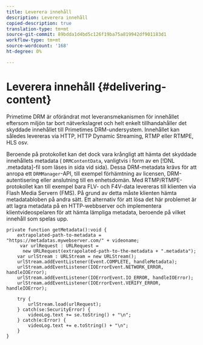 ```yaml
---
title: Leverera innehåll
description: Leverera innehåll
copied-description: true
translation-type: tm+mt
source-git-commit: 89bdda1d4bd5c126f19ba75a819942df901183d1
workflow-type: tm+mt
source-wordcount: '168'
ht-degree: 0%

---
```



# Leverera innehåll {#delivering-content}

Primetime DRM är oförändrat mot leveransmekanismen för innehållet eftersom miljön tar bort nätverkslagret och helt enkelt tillhandahåller det skyddade innehållet till Primetimes DRM-undersystem. Innehållet kan således levereras via HTTP, HTTP Dynamic Streaming, RTMP eller RTMPE, HLS osv.

Beroende på protokollet kan det dock vara krångligt att hämta det skyddade innehållets metadata ( `DRMContentData`, vanligtvis i form av en [!DNL .metadata]-fil som läses in sida vid sida). Dessa DRM-metadata krävs för att anropa ett `DRMManager`-API, till exempel förhämtning av licensen, DRM-autentisering eller anslutning till en enhetsdomän. Med RTMP/RTMPE-protokollet kan till exempel bara FLV- och F4V-data levereras till klienten via Flash Media Servern (FMS). På grund av detta måste klienten hämta metadatabloben på andra sätt. Ett alternativ för att lösa det här problemet är att lagra metadata på en HTTP-webbserver och implementera klientvideospelaren för att hämta lämpliga metadata, beroende på vilket innehåll som spelas upp.

```
private function getMetadata():void { 
    extrapolated-path-to-metadata = "https://metadatas.mywebserver.com/" + videoname; 
     var urlRequest : URLRequest =  
      new URLRequest(extrapolated-path-to-the-metadata + ".metadata");  
    var urlStream : URLStream = new URLStream();  
    urlStream.addEventListener(Event.COMPLETE, handleMetadata);  
    urlStream.addEventListener(IOErrorEvent.NETWORK_ERROR, handleIOError);  
    urlStream.addEventListener(IOErrorEvent.IO_ERROR, handleIOError);  
    urlStream.addEventListener(IOErrorEvent.VERIFY_ERROR, handleIOError);  
 
    try { 
        urlStream.load(urlRequest);  
    } catch(se:SecurityError) { 
        videoLog.text += se.toString() + "\n";  
    } catch(e:Error) { 
        videoLog.text += e.toString() + "\n";  
    } 
} 
```

